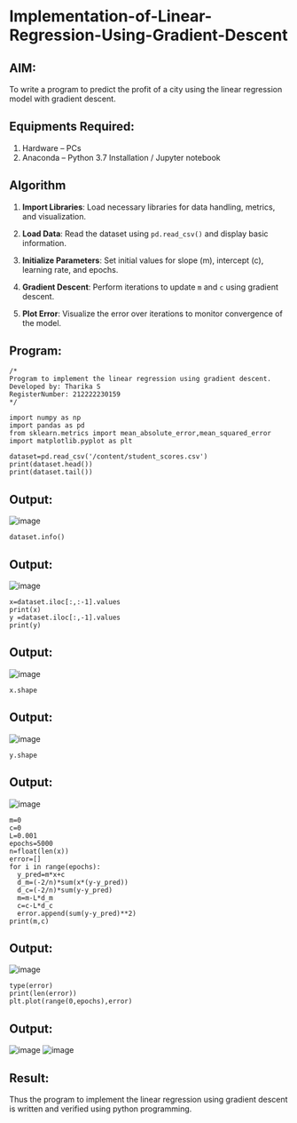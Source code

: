 # Implementation-of-Linear-Regression-Using-Gradient-Descent

## AIM:
To write a program to predict the profit of a city using the linear regression model with gradient descent.

## Equipments Required:
1. Hardware – PCs
2. Anaconda – Python 3.7 Installation / Jupyter notebook

## Algorithm
1. **Import Libraries**: Load necessary libraries for data handling, metrics, and visualization.

2. **Load Data**: Read the dataset using `pd.read_csv()` and display basic information.

3. **Initialize Parameters**: Set initial values for slope (m), intercept (c), learning rate, and epochs.

4. **Gradient Descent**: Perform iterations to update `m` and `c` using gradient descent.

5. **Plot Error**: Visualize the error over iterations to monitor convergence of the model.

## Program:
```
/*
Program to implement the linear regression using gradient descent.
Developed by: Tharika S
RegisterNumber: 212222230159
*/
```
```
import numpy as np
import pandas as pd
from sklearn.metrics import mean_absolute_error,mean_squared_error
import matplotlib.pyplot as plt
```
```
dataset=pd.read_csv('/content/student_scores.csv')
print(dataset.head())
print(dataset.tail())
```
## Output:
![image](https://github.com/user-attachments/assets/777ab209-084d-4326-9b67-89874859a340)
```
dataset.info()
```
## Output:
![image](https://github.com/user-attachments/assets/b8a4f4ef-7d00-41b2-9d93-f4b0681f0075)
```
x=dataset.iloc[:,:-1].values
print(x)
y =dataset.iloc[:,-1].values
print(y)
```
## Output:
![image](https://github.com/user-attachments/assets/a60731d6-90e3-485f-b4be-1e664a8e7d7d)
```
x.shape
```
## Output:
![image](https://github.com/user-attachments/assets/5e5f3f5d-29fe-4ec3-9841-c6ff23025393)
```
y.shape
```
## Output:
![image](https://github.com/user-attachments/assets/56ecf270-c26c-4348-a6ce-200749cecd06)
```
m=0
c=0
L=0.001
epochs=5000
n=float(len(x))
error=[]
for i in range(epochs):
  y_pred=m*x+c
  d_m=(-2/n)*sum(x*(y-y_pred))
  d_c=(-2/n)*sum(y-y_pred)
  m=m-L*d_m
  c=c-L*d_c
  error.append(sum(y-y_pred)**2)
print(m,c)
```
## Output:
![image](https://github.com/user-attachments/assets/de72a9f3-35e7-4f0a-9fcb-97d4f6bc4929)
```
type(error)
print(len(error))
plt.plot(range(0,epochs),error)
```
## Output:
![image](https://github.com/user-attachments/assets/f4c01b8f-1035-4682-a542-e039aa5ff05c)
![image](https://github.com/user-attachments/assets/76b8ba61-4003-4bec-b6ac-ed63c33864ca)

## Result:
Thus the program to implement the linear regression using gradient descent is written and verified using python programming.
